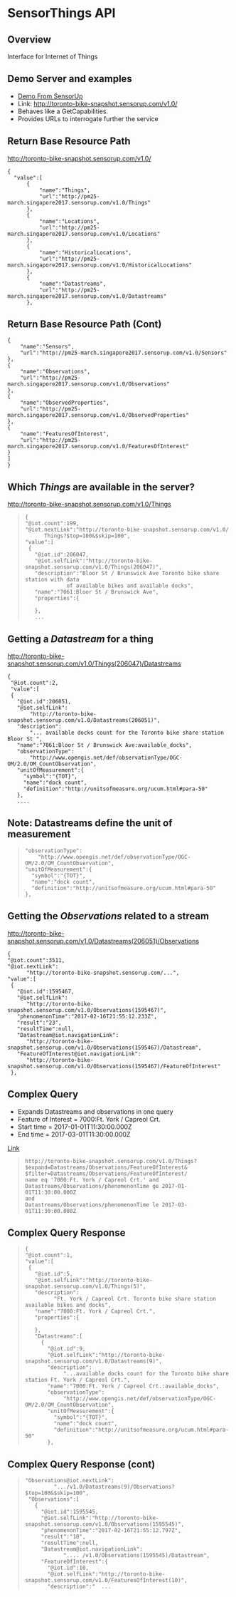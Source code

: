 # SensorThings API

## Overview

Interface for Internet of Things

## Demo Server and examples

-   [Demo From SensorUp](http://developers.sensorup.com/docs/)
-   Link: <http://toronto-bike-snapshot.sensorup.com/v1.0/>
-   Behaves like a GetCapabilities.
-   Provides URLs to interrogate further the service

## Return Base Resource Path

<http://toronto-bike-snapshot.sensorup.com/v1.0/>

``` properties
{  
  "value":[  
      {  
          "name":"Things",
          "url":"http://pm25-march.singapore2017.sensorup.com/v1.0/Things"
      },
      {  
          "name":"Locations",
          "url":"http://pm25-march.singapore2017.sensorup.com/v1.0/Locations"
      },
      {  
          "name":"HistoricalLocations",
          "url":"http://pm25-march.singapore2017.sensorup.com/v1.0/HistoricalLocations"
      },
      {  
          "name":"Datastreams",
          "url":"http://pm25-march.singapore2017.sensorup.com/v1.0/Datastreams"
      },
```

## Return Base Resource Path (Cont)

``` properties
{  
    "name":"Sensors",
    "url":"http://pm25-march.singapore2017.sensorup.com/v1.0/Sensors"
},
{  
    "name":"Observations",
    "url":"http://pm25-march.singapore2017.sensorup.com/v1.0/Observations"
},
{  
    "name":"ObservedProperties",
    "url":"http://pm25-march.singapore2017.sensorup.com/v1.0/ObservedProperties"
},
{  
    "name":"FeaturesOfInterest",
    "url":"http://pm25-march.singapore2017.sensorup.com/v1.0/FeaturesOfInterest"
}
]
}
```

## Which *Things* are available in the server?

<http://toronto-bike-snapshot.sensorup.com/v1.0/Things>

> ``` properties
> {  
> "@iot.count":199,
> "@iot.nextLink":"http://toronto-bike-snapshot.sensorup.com/v1.0/
>       Things?$top=100&$skip=100",
> "value":[  
>  {  
>    "@iot.id":206047,
>    "@iot.selfLink":"http://toronto-bike-snapshot.sensorup.com/v1.0/Things(206047)",
>    "description":"Bloor St / Brunswick Ave Toronto bike share station with data
>              of available bikes and available docks",
>    "name":"7061:Bloor St / Brunswick Ave",
>    "properties":{  
>
>    },
>    ...
> ```

## Getting a *Datastream* for a thing

<http://toronto-bike-snapshot.sensorup.com/v1.0/Things(206047)/Datastreams>

``` properties
{  
 "@iot.count":2,
 "value":[  
 {  
   "@iot.id":206051,
   "@iot.selfLink":
       "http://toronto-bike-snapshot.sensorup.com/v1.0/Datastreams(206051)",
   "description":
       "... available docks count for the Toronto bike share station Bloor St ",
   "name":"7061:Bloor St / Brunswick Ave:available_docks",
   "observationType":
       "http://www.opengis.net/def/observationType/OGC-OM/2.0/OM_CountObservation",
   "unitOfMeasurement":{  
     "symbol":"{TOT}",
     "name":"dock count",
     "definition":"http://unitsofmeasure.org/ucum.html#para-50"
   },
   ....
```

## Note: Datastreams define the unit of measurement

> ``` properties
> "observationType":
>     "http://www.opengis.net/def/observationType/OGC-OM/2.0/OM_CountObservation",
> "unitOfMeasurement":{  
>   "symbol":"{TOT}",
>   "name":"dock count",
>   "definition":"http://unitsofmeasure.org/ucum.html#para-50"
> },
> ```

## Getting the *Observations* related to a stream

<http://toronto-bike-snapshot.sensorup.com/v1.0/Datastreams(206051)/Observations>

``` properties
{  
"@iot.count":3511,
"@iot.nextLink":
      "http://toronto-bike-snapshot.sensorup.com/...",
"value":[  
 {  
   "@iot.id":1595467,
   "@iot.selfLink":
      "http://toronto-bike-snapshot.sensorup.com/v1.0/Observations(1595467)",
   "phenomenonTime":"2017-02-16T21:55:12.233Z",
   "result":"23",
   "resultTime":null,
   "Datastream@iot.navigationLink":
      "http://toronto-bike-snapshot.sensorup.com/v1.0/Observations(1595467)/Datastream",
   "FeatureOfInterest@iot.navigationLink":
      "http://toronto-bike-snapshot.sensorup.com/v1.0/Observations(1595467)/FeatureOfInterest"
 },
```

## Complex Query

-   Expands Datastreams and observations in one query
-   Feature of Interest = 7000:Ft. York / Capreol Crt.
-   Start time = 2017-01-01T11:30:00.000Z
-   End time = 2017-03-01T11:30:00.000Z

[Link](http://toronto-bike-snapshot.sensorup.com/v1.0/Things?$expand=Datastreams/Observations/FeatureOfInterest&$filter=Datastreams/Observations/FeatureOfInterest/name%20eq%20'7000:Ft.%20York%20/%20Capreol%20Crt.'%20and%20Datastreams/Observations/phenomenonTime%20ge%202017-01-01T11:30:00.000Z%20and%20Datastreams/Observations/phenomenonTime%20le%202017-03-01T11:30:00.000Z)

> ``` properties
> http://toronto-bike-snapshot.sensorup.com/v1.0/Things?
> $expand=Datastreams/Observations/FeatureOfInterest&
> $filter=Datastreams/Observations/FeatureOfInterest/
> name eq '7000:Ft. York / Capreol Crt.' and
> Datastreams/Observations/phenomenonTime ge 2017-01-01T11:30:00.000Z 
> and
> Datastreams/Observations/phenomenonTime le 2017-03-01T11:30:00.000Z
> ```

## Complex Query Response

> ``` properties
> {  
> "@iot.count":1,
> "value":[  
>  {  
>    "@iot.id":5,
>    "@iot.selfLink":"http://toronto-bike-snapshot.sensorup.com/v1.0/Things(5)",
>    "description":
>          "Ft. York / Capreol Crt. Toronto bike share station available bikes and docks",
>    "name":"7000:Ft. York / Capreol Crt.",
>    "properties":{  
>
>    },
>    "Datastreams":[  
>      {  
>        "@iot.id":9,
>        "@iot.selfLink":"http://toronto-bike-snapshot.sensorup.com/v1.0/Datastreams(9)",
>        "description":
>             "...available docks count for the Toronto bike share station Ft. York / Capreol Crt.",
>        "name":"7000:Ft. York / Capreol Crt.:available_docks",
>        "observationType":
>             "http://www.opengis.net/def/observationType/OGC-OM/2.0/OM_CountObservation",
>        "unitOfMeasurement":{  
>          "symbol":"{TOT}",
>          "name":"dock count",
>          "definition":"http://unitsofmeasure.org/ucum.html#para-50"
>        },
> ```

## Complex Query Response (cont)

> ``` properties
> "Observations@iot.nextLink":
>          ".../v1.0/Datastreams(9)/Observations?$top=100&$skip=100",
>  "Observations":[  
>    {  
>      "@iot.id":1595545,
>      "@iot.selfLink":"http://toronto-bike-snapshot.sensorup.com/v1.0/Observations(1595545)",
>      "phenomenonTime":"2017-02-16T21:55:12.797Z",
>      "result":"10",
>      "resultTime":null,
>      "Datastream@iot.navigationLink":
>             ".... /v1.0/Observations(1595545)/Datastream",
>      "FeatureOfInterest":{  
>        "@iot.id":10,
>        "@iot.selfLink":"http://toronto-bike-snapshot.sensorup.com/v1.0/FeaturesOfInterest(10)",
>        "description":"  ...
> ```
